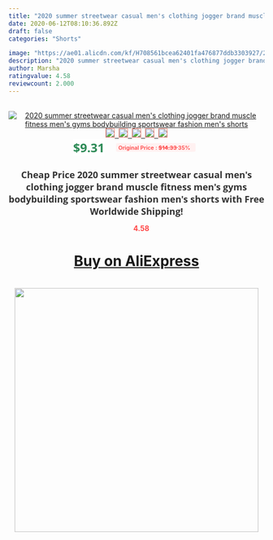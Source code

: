 ```yaml
---
title: "2020 summer streetwear casual men's clothing jogger brand muscle fitness men's gyms bodybuilding sportswear fashion men's shorts"
date: 2020-06-12T08:10:36.892Z
draft: false
categories: "Shorts"

image: "https://ae01.alicdn.com/kf/H708561bcea62401fa476877ddb3303927/2020-summer-streetwear-casual-men-s-clothing-jogger-brand-muscle-fitness-men-s-gyms-bodybuilding-sportswear.jpg"
description: "2020 summer streetwear casual men's clothing jogger brand muscle fitness men's gyms bodybuilding sportswear fashion men's shorts"
author: Marsha
ratingvalue: 4.58
reviewcount: 2.000
---
```

<br>
<div style="text-align: center;">
<a href="https://s.click.aliexpress.com/e/_AnLGVX" target="_blank" rel="nofollow noopener noreferrer"><img alt="2020 summer streetwear casual men's clothing jogger brand muscle fitness men's gyms bodybuilding sportswear fashion men's shorts" class="magnifier-image" src="https://ae01.alicdn.com/kf/H708561bcea62401fa476877ddb3303927/2020-summer-streetwear-casual-men-s-clothing-jogger-brand-muscle-fitness-men-s-gyms-bodybuilding-sportswear.jpg_640x640.jpg">
<br>
<img style="border:1px solid salmon" src="https://ae01.alicdn.com/kf/H708561bcea62401fa476877ddb3303927/2020-summer-streetwear-casual-men-s-clothing-jogger-brand-muscle-fitness-men-s-gyms-bodybuilding-sportswear.jpg_120x120.jpg">&nbsp;&nbsp;<img style="border:1px solid salmon" src="https://ae01.alicdn.com/kf/H01eb007e1b574f8bb6751d55c195566ao/2020-summer-streetwear-casual-men-s-clothing-jogger-brand-muscle-fitness-men-s-gyms-bodybuilding-sportswear.jpg_120x120.jpg">&nbsp;&nbsp;<img style="border:1px solid salmon" src="https://ae01.alicdn.com/kf/H19c8535247904731abe1a16479af3767w/2020-summer-streetwear-casual-men-s-clothing-jogger-brand-muscle-fitness-men-s-gyms-bodybuilding-sportswear.jpg_120x120.jpg">&nbsp;&nbsp;<img style="border:1px solid salmon" src="https://ae01.alicdn.com/kf/He4e6c3c193cb40838d702f25bf059f50a/2020-summer-streetwear-casual-men-s-clothing-jogger-brand-muscle-fitness-men-s-gyms-bodybuilding-sportswear.jpg_120x120.jpg">&nbsp;&nbsp;<img style="border:1px solid salmon" src="https://ae01.alicdn.com/kf/H109c38f101e54d638aa4fdff47b7d921i/2020-summer-streetwear-casual-men-s-clothing-jogger-brand-muscle-fitness-men-s-gyms-bodybuilding-sportswear.jpg_120x120.jpg"></a></div><br0>
<div style="text-align: center;"><span style="background-color: white; border: 0px; box-sizing: border-box; color: seagreen; display: inline-block; font-family: &quot;open sans&quot; , &quot;arial&quot; , &quot;helvetica&quot; , sans-serif , &quot;heiti&quot;; font-size: 24px; font-stretch: inherit; font-weight: 700; line-height: inherit; margin: 0px 10px 0px 0px; padding: 0px; vertical-align: middle;">$9.31 </span>
<span style="background: rgb(255 , 241 , 241); border-radius: 3px; border: 0px; box-sizing: border-box; color: #ff4747; display: inline-block; font-family: inherit; font-size: 12px; font-stretch: inherit; font-style: inherit; font-variant: inherit; font-weight: 600; line-height: inherit; margin: 0px; padding: 2px 5px; transform: scale(0.9); vertical-align: middle;">Original Price : <b style="text-decoration: line-through;">$14.33 </b> 35%&nbsp;&nbsp;</span></div>
<h1 style="color: #333333; display: inline-block; font-family: &quot;open sans&quot; , &quot;arial&quot; , &quot;helvetica&quot; , sans-serif , &quot;heiti&quot;; font-size: 18px; font-stretch: inherit; font-weight: 700; text-align: center;">Cheap Price 2020 summer streetwear casual men's clothing jogger brand muscle fitness men's gyms bodybuilding sportswear fashion men's shorts with Free Worldwide Shipping!</h1>
<div style="color: #ff4747; text-align: center;">
<img src="https://4.bp.blogspot.com/-M0ZcTcb-5uY/XleCXlxnR4I/AAAAAAAAAEc/OrjgMkXV1oMQFaCRZj5HQwOCBcu3w1FegCPcBGAYYCw/s1600/star.png" style="height: 15px;">&nbsp;<b>4.58</b></div>
<div class="button_cont" align="center"><a class="buynow_a" href="https://s.click.aliexpress.com/e/_AnLGVX" target="_blank" rel="nofollow noopener noreferrer"><H1>Buy on AliExpress</H1></a></div><br>
<div class="separator" style="clear: both; text-align: center;">
<img src="https://lh3.googleusercontent.com/-pTy5HemUv9M/XlePHvY0dAI/AAAAAAAAAE4/0nX5iRUoIWY8eMW9Dpxeirr157OZliDIgCLcBGAsYHQ/s1600/badge.gif" width="480">
</div>
